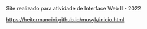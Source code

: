 Site realizado para atividade de Interface Web II - 2022

https://heitormancini.github.io/musyk/inicio.html
